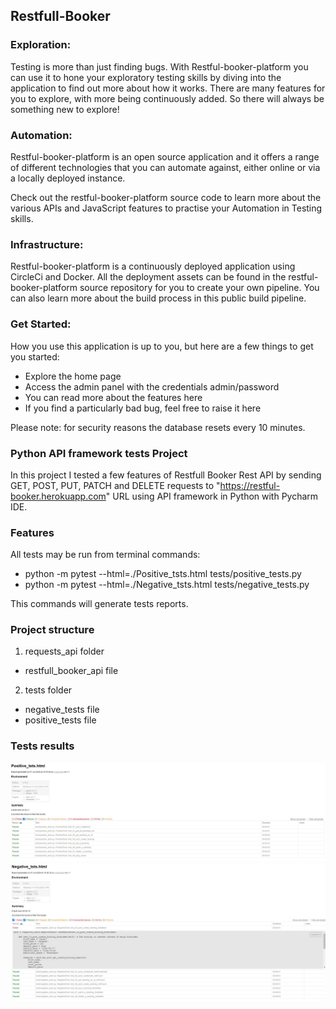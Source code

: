 ## Restfull-Booker

### Exploration: 
Testing is more than just finding bugs. With Restful-booker-platform you can use it to hone your exploratory testing skills by diving into the application to find out more about how it works. There are many features for you to explore, with more being continuously added. So there will always be something new to explore!

### Automation: 
Restful-booker-platform is an open source application and it offers a range of different technologies that you can automate against, either online or via a locally deployed instance.

Check out the restful-booker-platform source code to learn more about the various APIs and JavaScript features to practise your Automation in Testing skills.

### Infrastructure:
Restful-booker-platform is a continuously deployed application using CircleCi and Docker. All the deployment assets can be found in the restful-booker-platform source repository for you to create your own pipeline. You can also learn more about the build process in this public build pipeline.

### Get Started: 
How you use this application is up to you, but here are a few things to get you started:
- Explore the home page
- Access the admin panel with the credentials admin/password
- You can read more about the features here
- If you find a particularly bad bug, feel free to raise it here
  
Please note: for security reasons the database resets every 10 minutes.


### Python API framework tests Project
In this project I tested a few features of Restfull Booker Rest API by sending GET, POST, PUT, PATCH and DELETE requests to "https://restful-booker.herokuapp.com" URL using API framework in Python with Pycharm IDE.

### Features
All tests may be run from terminal commands: 
- python -m pytest --html=./Positive_tsts.html tests/positive_tests.py 
- python -m pytest --html=./Negative_tsts.html tests/negative_tests.py

This commands will generate tests reports.

### Project structure
1. requests_api folder
- restfull_booker_api file
2. tests folder
- negative_tests file
- positive_tests file

### Tests results
![Imagine 1](https://github.com/mihaidaneasa/Restfull-booker-Python-tests/blob/main/Positive%20tests.jpg)
![Imagine 2](https://github.com/mihaidaneasa/Restfull-booker-Python-tests/blob/main/Negative%20tests.jpg)